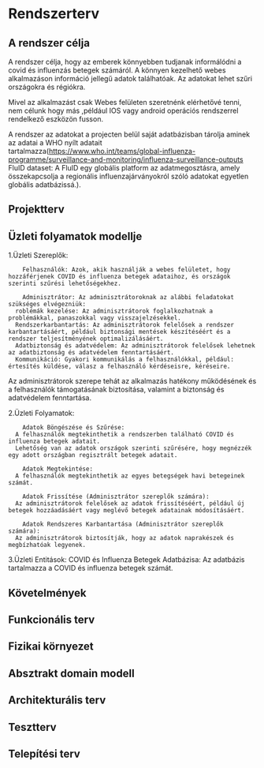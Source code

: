 # Rendszerterv

## A rendszer célja

A rendszer célja, hogy  az emberek könnyebben tudjanak informálódni a covid és influenzás betegek számáról. A könnyen kezelhető webes alkalmazáson információ jellegű adatok találhatóak. Az adatokat lehet szűri országokra és régiókra. 

Mivel az alkalmazást csak Webes felületen szeretnénk elérhetővé tenni, nem célunk hogy más ,például IOS vagy android operációs rendszerrel rendelkező eszközön fusson.

A rendszer az adatokat a projecten belül saját adatbázisban tárolja aminek az adatai a WHO nyílt adatait tartalmazza(https://www.who.int/teams/global-influenza-programme/surveillance-and-monitoring/influenza-surveillance-outputs FluID dataset: A FluID egy globális platform az adatmegosztásra, amely összekapcsolja a regionális influenzajárványokról szóló adatokat egyetlen globális adatbázissá.).

## Projektterv

## Üzleti folyamatok modellje

1.Üzleti Szereplők:

 		Felhasználók: Azok, akik használják a webes felületet, hogy hozzáférjenek COVID és influenza betegek adataihoz, és országok szerinti szűrési lehetőségekhez.
  
 		Adminisztrátor: Az adminisztrátoroknak az alábbi feladatokat szükséges elvégezniük:
      roblémák kezelése: Az adminisztrátorok foglalkozhatnak a problémákkal, panaszokkal vagy visszajelzésekkel.
      Rendszerkarbantartás: Az adminisztrátorok felelősek a rendszer karbantartásáért, például biztonsági mentések készítéséért és a rendszer teljesítményének optimalizálásáért.
      Adatbiztonság és adatvédelem: Az adminisztrátorok felelősek lehetnek az adatbiztonság és adatvédelem fenntartásáért.
      Kommunikáció: Gyakori kommunikálás a felhasználókkal, például: értesítés küldése, válasz a felhasználó kérdéseisre, kéréseire.
Az adminisztrátorok szerepe tehát az alkalmazás hatékony működésének és a felhasználók támogatásának biztosítása, valamint a biztonság és adatvédelem fenntartása.

2.Üzleti Folyamatok:

 		Adatok Böngészése és Szűrése:
      A felhasználók megtekinthetik a rendszerben található COVID és influenza betegek adatait.
      Lehetőség van az adatok országok szerinti szűrésére, hogy megnézzék egy adott országban regisztrált betegek adatait.
      
 		Adatok Megtekintése:
      A felhasználók megtekinthetik az egyes betegségek havi betegeinek számát.
      
 		Adatok Frissítése (Adminisztrátor szereplők számára):
      Az adminisztrátorok felelősek az adatok frissítéséért, például új betegek hozzáadásáért vagy meglévő betegek adatainak módosításáért.
      
		Adatok Rendszeres Karbantartása (Adminisztrátor szereplők számára):
      Az adminisztrátorok biztosítják, hogy az adatok naprakészek és megbízhatóak legyenek.
  		
3.Üzleti Entitások:
		COVID és Influenza Betegek Adatbázisa: Az adatbázis tartalmazza a COVID és influenza betegek számát.


## Követelmények

## Funkcionális terv

## Fizikai környezet

## Absztrakt domain modell

## Architekturális terv

## Tesztterv

## Telepítési terv
